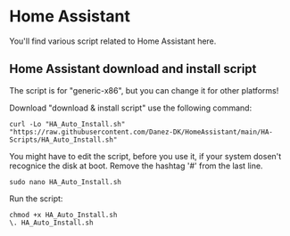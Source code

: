 # Home Assistant
You'll find various script related to Home Assistant here.

## Home Assistant download and install script
The script is for "generic-x86", but you can change it for other platforms!

Download "download & install script" use the following command:
```
curl -Lo "HA_Auto_Install.sh" "https://raw.githubusercontent.com/Danez-DK/HomeAssistant/main/HA-Scripts/HA_Auto_Install.sh"
```

You might have to edit the script, before you use it, if your system dosen't recognice the disk at boot.
Remove the hashtag '#' from the last line.
```
sudo nano HA_Auto_Install.sh
```

Run the script:
```
chmod +x HA_Auto_Install.sh
\. HA_Auto_Install.sh
```